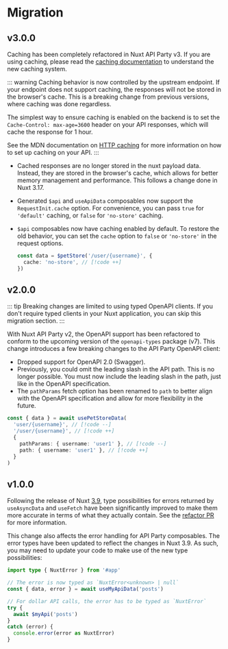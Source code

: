 # Migration

## v3.0.0

Caching has been completely refactored in Nuxt API Party v3. If you are using caching, please read the [caching documentation](./caching) to understand the new caching system.

::: warning
Caching behavior is now controlled by the upstream endpoint. If your endpoint does not support caching, the responses will not be stored in the browser's cache. This is a breaking change from previous versions, where caching was done regardless.

The simplest way to ensure caching is enabled on the backend is to set the `Cache-Control: max-age=3600` header on your API responses, which will cache the response for 1 hour.

See the MDN documentation on [HTTP caching](https://developer.mozilla.org/en-US/docs/Web/HTTP/Caching) for more information on how to set up caching on your API.
:::

- Cached responses are no longer stored in the nuxt payload data. Instead, they are stored in the browser's cache, which allows for better memory management and performance. This follows a change done in Nuxt 3.17.
- Generated `$api` and `useApiData` composables now support the `RequestInit.cache` option. For convenience, you can pass `true` for `'default'` caching, or `false` for `'no-store'` caching.
- `$api` composables now have caching enabled by default. To restore the old behavior, you can set the `cache` option to `false` or `'no-store'` in the request options.

  ```ts
  const data = $petStore('/user/{username}', {
    cache: 'no-store', // [!code ++]
  })
  ```

## v2.0.0

::: tip
Breaking changes are limited to using typed OpenAPI clients. If you don't require typed clients in your Nuxt application, you can skip this migration section.
:::

With Nuxt API Party v2, the OpenAPI support has been refactored to conform to the upcoming version of the `openapi-types` package (v7). This change introduces a few breaking changes to the API Party OpenAPI client:

- Dropped support for OpenAPI 2.0 (Swagger).
- Previously, you could omit the leading slash in the API path. This is no longer possible. You must now include the leading slash in the path, just like in the OpenAPI specification.
- The `pathParams` fetch option has been renamed to `path` to better align with the OpenAPI specification and allow for more flexibility in the future.

```ts
const { data } = await usePetStoreData(
  'user/{username}', // [!code --]
  '/user/{username}', // [!code ++]
  {
    pathParams: { username: 'user1' }, // [!code --]
    path: { username: 'user1' }, // [!code ++]
  }
)
```

## v1.0.0

Following the release of Nuxt [3.9](https://github.com/nuxt/nuxt/releases/tag/v3.9.0), type possibilities for errors returned by `useAsyncData` and `useFetch` have been significantly improved to make them more accurate in terms of what they actually contain. See the [refactor PR](https://github.com/nuxt/nuxt/pull/24396) for more information.

This change also affects the error handling for API Party composables. The error types have been updated to reflect the changes in Nuxt 3.9. As such, you may need to update your code to make use of the new type possibilities:

```ts
import type { NuxtError } from '#app'

// The error is now typed as `NuxtError<unknown> | null`
const { data, error } = await useMyApiData('posts')

// For dollar API calls, the error has to be typed as `NuxtError`
try {
  await $myApi('posts')
}
catch (error) {
  console.error(error as NuxtError)
}
```
